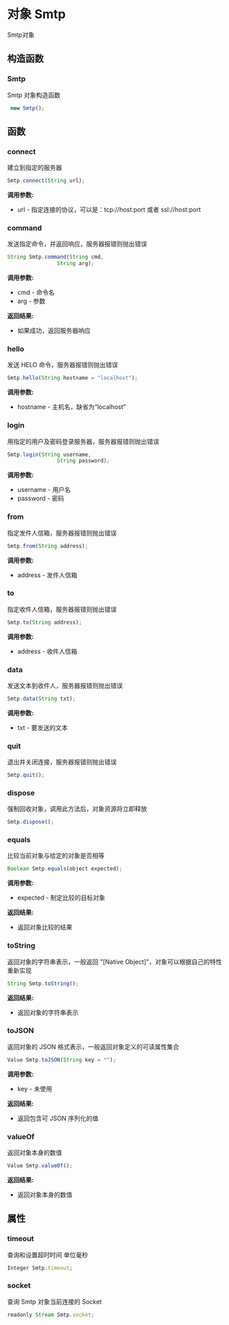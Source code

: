 # 对象 Smtp
Smtp对象

## 构造函数
        
### Smtp
Smtp 对象构造函数
```JavaScript
 new Smtp();
```

## 函数
        
### connect
建立到指定的服务器
```JavaScript
Smtp.connect(String url);
```

**调用参数:**
* url - 指定连接的协议，可以是：tcp://host:port 或者 ssl://host:port

### command
发送指定命令，并返回响应，服务器报错则抛出错误
```JavaScript
String Smtp.command(String cmd,
                String arg);
```

**调用参数:**
* cmd - 命令名
* arg - 参数

**返回结果:**
* 如果成功，返回服务器响应

### hello
发送 HELO 命令，服务器报错则抛出错误
```JavaScript
Smtp.hello(String hostname = "localhost");
```

**调用参数:**
* hostname - 主机名，缺省为“localhost”

### login
用指定的用户及密码登录服务器，服务器报错则抛出错误
```JavaScript
Smtp.login(String username,
                String password);
```

**调用参数:**
* username - 用户名
* password - 密码

### from
指定发件人信箱，服务器报错则抛出错误
```JavaScript
Smtp.from(String address);
```

**调用参数:**
* address - 发件人信箱

### to
指定收件人信箱，服务器报错则抛出错误
```JavaScript
Smtp.to(String address);
```

**调用参数:**
* address - 收件人信箱

### data
发送文本到收件人，服务器报错则抛出错误
```JavaScript
Smtp.data(String txt);
```

**调用参数:**
* txt - 要发送的文本

### quit
退出并关闭连接，服务器报错则抛出错误
```JavaScript
Smtp.quit();
```

### dispose
强制回收对象，调用此方法后，对象资源将立即释放
```JavaScript
Smtp.dispose();
```

### equals
比较当前对象与给定的对象是否相等
```JavaScript
Boolean Smtp.equals(object expected);
```

**调用参数:**
* expected - 制定比较的目标对象

**返回结果:**
* 返回对象比较的结果

### toString
返回对象的字符串表示，一般返回 &#34;[Native Object]&#34;，对象可以根据自己的特性重新实现
```JavaScript
String Smtp.toString();
```

**返回结果:**
* 返回对象的字符串表示

### toJSON
返回对象的 JSON 格式表示，一般返回对象定义的可读属性集合
```JavaScript
Value Smtp.toJSON(String key = "");
```

**调用参数:**
* key - 未使用

**返回结果:**
* 返回包含可 JSON 序列化的值

### valueOf
返回对象本身的数值
```JavaScript
Value Smtp.valueOf();
```

**返回结果:**
* 返回对象本身的数值

## 属性
        
### timeout
查询和设置超时时间 单位毫秒
```JavaScript
Integer Smtp.timeout;
```

### socket
查询 Smtp 对象当前连接的 Socket
```JavaScript
readonly Stream Smtp.socket;
```

